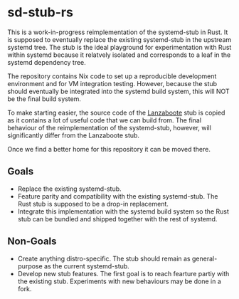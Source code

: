 # sd-stub-rs

This is a work-in-progress reimplementation of the systemd-stub in Rust. It is
supposed to eventually replace the existing systemd-stub in the upstream
systemd tree. The stub is the ideal playground for experimentation with Rust
within systemd because it relatvely isolated and corresponds to a leaf in the
systemd dependency tree.

The repository contains Nix code to set up a reproducible development
environment and for VM integration testing. However, because the stub should
eventually be integrated into the systemd build system, this will NOT be the
final build system. 

To make starting easier, the source code of the
[Lanzaboote](https://github.com/nix-community/lanzaboote) stub is copied as it
contains a lot of useful code that we can build from. The final behaviour of
the reimplementation of the systemd-stub, however, will significantly differ
from the Lanzaboote stub.

Once we find a better home for this repository it can be moved there.

## Goals

  - Replace the existing systemd-stub.
  - Feature parity and compatibility with the existing systemd-stub. The Rust
    stub is supposed to be a drop-in replacement.
  - Integrate this implementation with the systemd build system so the Rust
    stub can be bundled and shipped together with the rest of systemd.

## Non-Goals

  - Create anything distro-specific. The stub should remain as general-purpose
    as the current systemd-stub.
  - Develop new stub features. The first goal is to reach fearture partiy with
    the existing stub. Experiments with new behaviours may be done in a fork.
